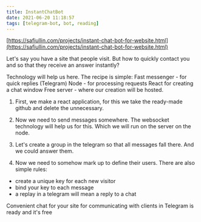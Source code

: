 ```yaml
---
title: InstantChatBot
date: 2021-06-20 11:18:57
tags: [telegram-bot, bot, reading]
---
```


[https://safiullin.com/projects/instant-chat-bot-for-website.html](https://safiullin.com/projects/instant-chat-bot-for-website.html)

Let's say you have a site that people visit. But how to quickly contact you and so that they receive an answer instantly?

<!-- more -->

Technology will help us here.
The recipe is simple:
Fast messenger - for quick replies (Telegram)
Node - for processing requests
React for creating a chat window
Free server - where our creation will be hosted.

1. First, we make a react application, for this we take the ready-made github and delete the unnecessary.
 
2. Now we need to send messages somewhere.
   The websocket technology will help us for this.
   Which we will run on the server on the node.

3. Let's create a group in the telegram so that all messages fall there. And we could answer them.

4. Now we need to somehow mark up to define their users. There are also simple rules:
 - create a unique key for each new visitor
 - bind your key to each message
 - a replay in a telegram will mean a reply to a chat

Convenient chat for your site for communicating with clients in Telegram is ready and it's free
